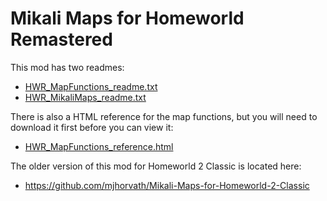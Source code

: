 # Mikali Maps for Homeworld Remastered

This mod has two readmes:

* [HWR_MapFunctions_readme.txt](HWR_MapFunctions_readme.txt)
* [HWR_MikaliMaps_readme.txt](HWR_MikaliMaps_readme.txt)

There is also a HTML reference for the map functions, but you will need to download it first before you can view it:

* [HWR_MapFunctions_reference.html](HWR_MapFunctions_reference.html)

The older version of this mod for Homeworld 2 Classic is located here:

* https://github.com/mjhorvath/Mikali-Maps-for-Homeworld-2-Classic
